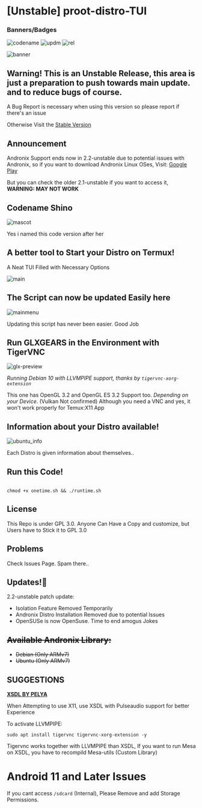 # [Unstable] proot-distro-TUI

### Banners/Badges

![codename](https://img.shields.io/badge/codename-Shino-magenta?style=for-the-badge&logo=appveyor) ![updm](https://img.shields.io/website?down_color=red&down_message=Update%20Service%20Checkers%20offline&style=for-the-badge&up_color=blue&up_message=Update%20Service%20Checkers%20Online&url=https%3A%2F%2Fpastebin.com%2Fraw%2Fwt2xyCxH) ![rel](https://img.shields.io/badge/release-unstable-red?style=for-the-badge&logo=appveyor)

![banner](img-src/banner.png)

## Warning! This is an Unstable Release, this area is just a preparation to push towards main update. and to reduce bugs of course.

A Bug Report is necessary when using this version so please report if there's an issue

Otherwise Visit the [Stable Version](https://github.com/SUFandom/proot-distro-tui)

## Announcement

Andronix Support ends now in 2.2-unstable due to potential issues with Andronix, so if you want to download Andronix Linux OSes, Visit: [Google Play](https://play.google.com/store/apps/details?id=studio.com.techriz.andronix&hl=en&gl=US&referrer=utm_source%3Dgoogle%26utm_medium%3Dorganic%26utm_term%3Dandronix&pcampaignid=APPU_1_CTILY6f_MP7t2roPkfa0sAE) 

But you can check the older 2.1-unstable if you want to access it, **WARNING: MAY NOT WORK**

## Codename Shino

![mascot](img-src/shino_mascot.png)

Yes i named this code version after her

## A better tool to Start your Distro on Termux!

A Neat TUI Filled with Necessary Options

![main](img-src/sel_src01.jpg)

## The Script can now be updated Easily here

![mainmenu](img-src/main_sel_src02.jpg)

Updating this script has never been easier. Good Job

## Run GLXGEARS in the Environment with TigerVNC

![glx-preview](img-src/glx.jpg)

*Running Debian 10 with LLVMPIPE support, thanks by `tigervnc-xorg-extension`*

This one has OpenGL 3.2 and OpenGL ES 3.2 Support too. *Depending on your Device*. (Vulkan Not confirmed) Although you need a VNC and yes, it won't work properly for Temux:X11 App

## Information about your Distro available!

![ubuntu_info](img-src/desc_dis.jpg)

Each Distro is given information about themselves..

## Run this Code!

``` 

chmod +x onetime.sh && ./runtime.sh 

```

## License

This Repo is under GPL 3.0. Anyone Can Have a Copy and customize, but Users have to Stick it to GPL 3.0

## Problems

Check Issues Page. Spam there..

## Updates!🔧

2.2-unstable patch update:

- Isolation Feature Removed Temporarily
- Andronix Distro Installation Removed due to potential Issues
- OpenSUSe is now OpenSuse. Time to end amogus Jokes

## ~~Available Andronix Library:~~

- ~~Debian (Only ARMv7)~~
- ~~Ubuntu (Only ARMv7)~~
## SUGGESTIONS

[**XSDL BY PELYA**](https://play.google.com/store/apps/details?id=x.org.server)

When Attempting to use X11, use XSDL with Pulseaudio support for better Experience


To activate LLVMPIPE:
```
sudo apt install tigervnc tigervnc-xorg-extension -y
```
Tigervnc works together with LLVMPIPE than XSDL, If you want to run Mesa on XSDL, you have to recompild Mesa-utils (Custom Library)

# Android  11 and Later Issues

If you cant access `/sdcard` (Internal), Please Remove and add Storage Permissions.

